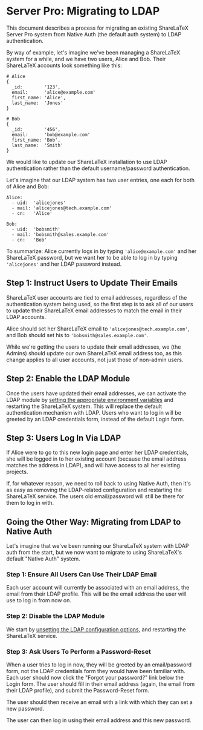 # Server Pro: Migrating to LDAP

This document describes a process for migrating an existing ShareLaTeX Server Pro
system from Native Auth (the default auth system) to LDAP authentication.

By way of example, let's imagine we've been managing a ShareLaTeX system for a while, and we have
two users, Alice and Bob. Their ShareLaTeX accounts look something like this:

```
# Alice
{
  _id:        '123',
  email:      'alice@example.com'
  first_name: 'Alice',
  last_name:  'Jones'
}

# Bob
{
  _id:        '456',
  email:      'bob@example.com'
  first_name: 'Bob',
  last_name:  'Smith'
}
```


We would like to update our ShareLaTeX installation to use LDAP authentication rather than
the default username/password authentication.

Let's imagine that our LDAP system has two user entries, one each for both of Alice and Bob:

```
Alice:
  - uid:  'alicejones'
  - mail: 'alicejones@tech.example.com'
  - cn:   'Alice'

Bob:
  - uid:  'bobsmith'
  - mail: 'bobsmith@sales.example.com'
  - cn:   'Bob'
```

To summarize: Alice currently logs in by typing `'alice@example.com'` and her ShareLaTeX password,
but we want her to be able to log in by typing `'alicejones'` and her LDAP password instead.


## Step 1: Instruct Users to Update Their Emails

ShareLaTeX user accounts are tied to email addresses, regardless of the
authentication system being used, so the first step is to ask all of our users
to update their ShareLaTeX email addresses to match the email in their LDAP
accounts.

Alice should set her ShareLaTeX email to `'alicejones@tech.example.com'`, and Bob should set
his to `'bobsmith@sales.example.com'`.

While we're getting the users to update their email addresses, we (the Admins) should
update our own ShareLaTeX email address too, as this change applies to all user accounts,
not just those of non-admin users.


## Step 2: Enable the LDAP Module

Once the users have updated their email addresses, we can activate the LDAP module by [setting
the appropriate environment variables](https://github.com/sharelatex/sharelatex/wiki/Server-Pro:-LDAP-Config) and restarting the ShareLaTeX system.
This will replace the default authentication mechanism with LDAP. Users who want to log in will be
greeted by an LDAP credentials form, instead of the default Login form.


## Step 3: Users Log In Via LDAP

If Alice were to go to this new login page and enter her LDAP credentials, she will be logged in
to her existing account (because the email address matches the address in LDAP), and will have
access to all her existing projects.

If, for whatever reason, we need to roll back to using Native Auth, then it's as easy as
removing the LDAP-related configuration and restarting the ShareLaTeX service. The users old
email/password will still be there for them to log in with.


## Going the Other Way: Migrating from LDAP to Native Auth

Let's imagine that we've been running our ShareLaTeX system with LDAP auth from the start, but
we now want to migrate to using ShareLaTeX's default "Native Auth" system.


### Step 1: Ensure All Users Can Use Their LDAP Email

Each user account will currently be associated with an email address,
the email from their LDAP profile. This will be the email address the user will use to log
in from now on.


### Step 2: Disable the LDAP Module

We start by [unsetting the LDAP configuration options](https://github.com/sharelatex/sharelatex/wiki/Server-Pro:-LDAP-Config), and restarting the ShareLaTeX service.


### Step 3: Ask Users To Perform a Password-Reset

When a user tries to log in now, they will be greeted by an email/password form, not the LDAP
credentials form they would have been familiar with. Each user should now click
the "Forgot your password?" link below the Login form. The user should fill in their email address
(again, the email from their LDAP profile), and submit the Password-Reset form.

The user should then receive an email with a link with which they can set a new password.

The user can then log in using their email address and this new password.
